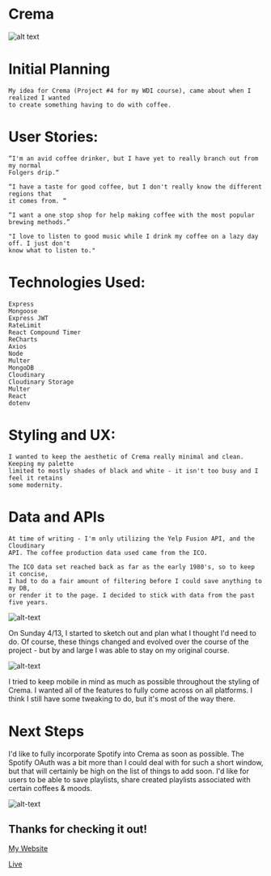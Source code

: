 # Crema

![alt text](https://imgur.com/szBTxxe.png "Logo")

# Initial Planning

    My idea for Crema (Project #4 for my WDI course), came about when I realized I wanted 
    to create something having to do with coffee.

# User Stories:

    “I'm an avid coffee drinker, but I have yet to really branch out from my normal 
    Folgers drip.“

    “I have a taste for good coffee, but I don't really know the different regions that 
    it comes from. “

    “I want a one stop shop for help making coffee with the most popular brewing methods.”

    "I love to listen to good music while I drink my coffee on a lazy day off. I just don't 
    know what to listen to."


# Technologies Used:

    Express
    Mongoose
    Express JWT
    RateLimit
    React Compound Timer
    ReCharts
    Axios
    Node
    Multer
    MongoDB
    Cloudinary
    Cloudinary Storage
    Multer
    React
    dotenv

# Styling and UX:

    I wanted to keep the aesthetic of Crema really minimal and clean. Keeping my palette 
    limited to mostly shades of black and white - it isn't too busy and I feel it retains 
    some modernity.

# Data and APIs

    At time of writing - I'm only utilizing the Yelp Fusion API, and the Cloudinary 
    API. The coffee production data used came from the ICO. 

    The ICO data set reached back as far as the early 1980's, so to keep it concise, 
    I had to do a fair amount of filtering before I could save anything to my DB, 
    or render it to the page. I decided to stick with data from the past five years.

![alt-text](https://imgur.com/bjYqUM8.png "Trello")

On Sunday 4/13, I started to sketch out and plan what I thought I'd need to do. 
Of course, these things changed and evolved over the course of the project - but 
by and large I was able to stay on my original course.

![alt-text](https://imgur.com/agY266b, "Mobile View")

I tried to keep mobile in mind as much as possible throughout the styling of Crema. 
I wanted all of the features to fully come across on all platforms. I think I still 
have some tweaking to do, but it's most of the way there.

# Next Steps

I'd like to fully incorporate Spotify into Crema as soon as possible. The Spotify OAuth 
was a bit more than I could deal with for such a short window, but that will certainly 
be high on the list of things to add soon. I'd like for users to be able to save playlists, share created playlists associated with certain coffees & moods.

![alt-text](https://imgur.com/pz7OyAF.png, "Desktop View Main")

## Thanks for checking it out!
[My Website](https://www.garrettomoore.com)

[Live](https://immense-eyrie-19386.herokuapp.com/)